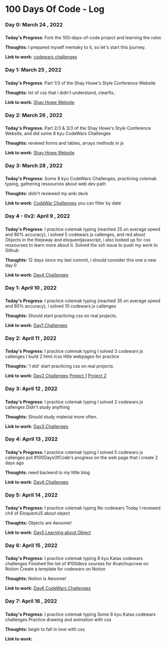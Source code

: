 # 100 Days Of Code - Log

### Day 0: March 24 , 2022
#####

**Today's Progress**: Fork the 100-days-of-code project and learning the rules

**Thoughts:** I prepared myself mentaky to it, so let's start this journey.

**Link to work:** [codewars challenges](https://winchy82dev.notion.site/CodeWar-Challenges-571759acf3a84ecfa5f929f5b98c977a)

### Day 1: March 25 , 2022
#####
**Today's Progress**: Part 1/3 of the Shay Howe's Style Conference Website 

**Thoughts:** lot of css that i didn't understand, clearfix..

**Link to work:** [Shay Howe Website](https://github.com/winchy82dev/-100devs-ShayHoweConfWebSiteByWinchy)

### Day 2: March 26 , 2022
#####
**Today's Progress**: Part 2/3 & 3/3 of the Shay Howe's Style Conference Website, 
and did some 8 kyu CodeWars Challenges 
    
**Thoughts:** reviewd forms and tables, arrays methods in  js

**Link to work:** [Shay Howe Website](https://github.com/winchy82dev/-100devs-ShayHoweConfWebSiteByWinchy)

### Day 3: March 28 , 2022
#####
**Today's Progress**: Some 8 kyu CodeWars Challenges, practicing colemak typing, 
gathering ressources about web dev path
    
**Thoughts:** didn't reviewed my anki deck

**Link to work:** [CodeWar Challenges](https://winchy82dev.notion.site/CodeWar-Challenges-571759acf3a84ecfa5f929f5b98c977a) you can filter by date

### Day 4 - 0v2: April 9 , 2022
#####
**Today's Progress**: I practice colemak typing (reached 25 on average speed and 80% accuracy), i solved 5 codewars js callenges, and red about Objects in the thejsway and eloquentjavascript, i also looked up for css ressourses to learn more about it.
Solved the ssh issue to push my work to Github
    
**Thoughts:** 12 days since my last commit, i should consider this one a new day 0

**Link to work:** [Day4 Challenges](https://winchy82dev.github.io/coding-time/8kyu/day000/dayv2-000.html) 

### Day 1: April 10 , 2022
#####
**Today's Progress**: I practice colemak typing (reached 35 on average speed and 80% accuracy), i solved 10 codewars js callenges
    
**Thoughts:** Should start practicing css on real projects.

**Link to work:** [Day1 Challenges](https://winchy82dev.github.io/coding-time/8kyu/day001/dayv2-001.html) 


### Day 2: April 11 , 2022
#####
**Today's Progress**:
	I practice colemak typing
 	I solved 3 codewars js callenges
 	I build 2 html /css little webpages for practice
    
**Thoughts:** 'I did' start practicing css on real projects.

**Link to work:** 
	[Day2 Challenges](https://winchy82dev.github.io/coding-time/8kyu/day002/dayv2-002.html) 
	[Project 1](https://winchy82dev.github.io/ProjectsGA/Project%201-BasicHTML/index.html) 
	[Project 2](https://winchy82dev.github.io/ProjectsGA/Project%202-Responsive%20Blog%20Theme/index.html)

### Day 3: April 12 , 2022
#####
**Today's Progress**:
	I practice colemak typing
 	I solved 2 codewars js callenges
 	Didn't study anything
    
**Thoughts:** Should study material more often.

**Link to work:** 
	[Day3 Challenges](https://winchy82dev.github.io/coding-time/8kyu/day003/day003.html) 

### Day 4: April 13 , 2022
#####
**Today's Progress**:
	I practice colemak typing
 	I solved 5 codewars js callenges
 	put #100DaysOfCode's progress on the web page that i create 2 days ago
    
**Thoughts:** need backend to my little blog

**Link to work:** 
	[Day4 Challenges](https://winchy82dev.github.io/coding-time/8kyu/day004/day004.html) 

### Day 5: April 14 , 2022
#####
**Today's Progress**:
	I practice colemak typing
 	No codewars Today
 	I reviewed ch4 of EloquentJS about object
    
**Thoughts:** Objects are Awsome!

**Link to work:** 
	[Day5 Learning about Object](https://replit.com/@winchy/ch4-Array-and-Objects-review-ejs?v=1#script.js) 

### Day 6: April 15 , 2022
#####
**Today's Progress**:
	I practice colemak typing
 	8 kyu Katas codewars challenges
 	Finished the list of #100devs courses for #catchupcrew on Notion
    Create a template for codewars on Notion

**Thoughts:** Notion is Awsome!

**Link to work:** 
	[Day6 CodeWars Challenges](https://winchy82dev.github.io/coding-time/8kyu/day006/day006.html) 


### Day 7: April 16 , 2022
#####
**Today's Progress**:
	I practice colemak typing
 	Some 8 kyu Katas codewars challenges
	Practice drawing and animation with css
 	

**Thoughts:** begin to fall in love with css

**Link to work:** 
	[]() 
<!--
### Day 0: February 30, 2016 (Example 2)
##### (delete me or comment me out)

**Today's Progress**: Fixed CSS, worked on canvas functionality for the app.

**Thoughts**: I really struggled with CSS, but, overall, I feel like I am slowly getting better at it. Canvas is still new for me, but I managed to figure out some basic functionality.

**Link(s) to work**: [Calculator App](http://www.example.com)


### Day 1: June 27, Monday

**Today's Progress**: I've gone through many exercises on FreeCodeCamp.

**Thoughts** I've recently started coding, and it's a great feeling when I finally solve an algorithm challenge after a lot of attempts and hours spent.

**Link(s) to work**
1. [Find the Longest Word in a String](https://www.freecodecamp.com/challenges/find-the-longest-word-in-a-string)
2. [Title Case a Sentence](https://www.freecodecamp.com/challenges/title-case-a-sentence)

-->
